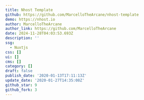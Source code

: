 ```yaml
---
title: Nhost Template
github: https://github.com/MarcelloTheArcane/nhost-template
demo: https://nhost.io
author: MarcelloTheArcane
author_link: https://github.com/MarcelloTheArcane
date: 2024-11-28T04:03:53.693Z
description: ''
ssg:
  - Nuxtjs
css: []
ui: []
cms: []
category: []
draft: false
publish_date: '2020-01-13T17:11:13Z'
update_date: '2020-01-27T14:35:08Z'
github_star: 9
github_fork: 3
---
```

